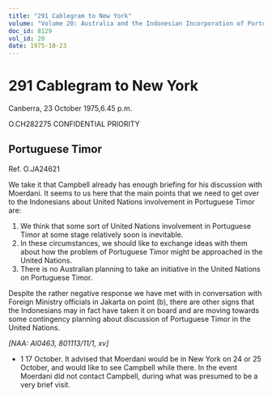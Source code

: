 ```yaml
---
title: "291 Cablegram to New York"
volume: "Volume 20: Australia and the Indonesian Incorporation of Portuguese Timor, 1974-1976"
doc_id: 8129
vol_id: 20
date: 1975-10-23
---
```


# 291 Cablegram to New York

Canberra, 23 October 1975,6.45 p.m.

O.CH282275 CONFIDENTIAL PRIORITY

## Portuguese Timor

Ref. O.JA24621

We take it that Campbell already has enough briefing for his discussion with Moerdani. It seems to us here that the main points that we need to get over to the Indonesians about United Nations involvement in Portuguese Timor are:

  1. We think that some sort of United Nations involvement in Portuguese Timor at some stage relatively soon is inevitable.
  2. In these circumstances, we should like to exchange ideas with them about how the problem of Portuguese Timor might be approached in the United Nations.
  3. There is no Australian planning to take an initiative in the United Nations on Portuguese Timor.



Despite the rather negative response we have met with in conversation with Foreign Ministry officials in Jakarta on point (b), there are other signs that the Indonesians may in fact have taken it on board and are moving towards some contingency planning about discussion of Portuguese Timor in the United Nations.

_[NAA: Al0463, 801113/11/1, xv]_

  * 1 17 October. It advised that Moerdani would be in New York on 24 or 25 October, and would like to see Campbell while there. In the event Moerdani did not contact Campbell, during what was presumed to be a very brief visit.


